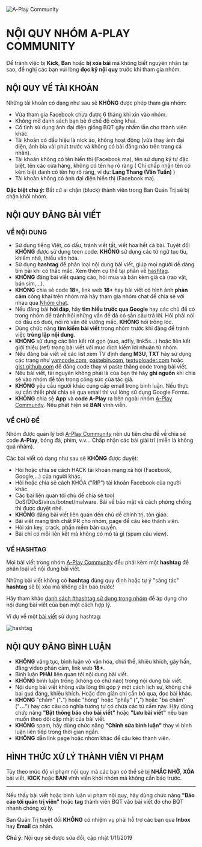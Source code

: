 ![A-Play Community](https://i.imgur.com/LWWpamB.jpg)

# NỘI QUY NHÓM A-PLAY COMMUNITY

Để tránh việc bị **Kick**, **Ban** hoặc **bị xóa bài** mà không biết nguyên nhân tại sao, đề nghị các bạn vui lòng **đọc kỹ nội quy** trước khi tham gia nhóm.

## NỘI QUY VỀ TÀI KHOẢN

Những tài khoản có dạng như sau sẽ **KHÔNG** được phép tham gia nhóm:
- Vừa tham gia Facebook chưa được 6 tháng khi xin vào nhóm.
- Không mở danh sách bạn bè ở chế độ công khai.
- Cố tình sử dụng ảnh đại diện giống BQT gây nhầm lẫn cho thành viên khác.
- Tài khoản có dấu hiệu là nick ảo, không hoạt động (vừa thay ảnh đại diện, ảnh bìa vài phút trước và không có bài đăng nào trên trang cá nhân).
- Tài khoản không có tên hiển thị (Facebook ma), tên sử dụng ký tự đặc biệt, tên các cửa hàng, không có tên họ rõ ràng ( Chỉ chấp nhận tên có kèm biệt danh có tên họ rõ ràng, ví dụ: **Lang Thang (Văn Tuấn)** )
-  Tài khoản không có ảnh đại diện hiển thị (Facebook ma).

**Đặc biệt chú ý:** Bất cứ ai chặn (block) thành viên trong Ban Quản Trị sẽ bị chặn khỏi nhóm.

## NỘI QUY ĐĂNG BÀI VIẾT

### VỀ NỘI DUNG
- Sử dụng tiếng Việt, có dấu, tránh viết tắt, viết hoa hết cả bài. Tuyệt đối **KHÔNG** được sử dụng teen code. **KHÔNG** sử dụng các từ ngữ tục tĩu, khiếm nhã, thiếu văn hóa.
- Sử dụng **hashtag** để phân loại nội dung bài viết, giúp mọi người dễ dàng tìm bài khi có thắc mắc. Xem thêm cụ thể tại phần về [hashtag](hashtags.md).
- **KHÔNG** đăng bài viết quảng cáo, hỏi mua và bán kèm giá cả (rao vặt, bán sim,...). 
- **KHÔNG** chia sẻ code **18+**, link web **18+** hay bài viết có hình ảnh **phản cảm** công khai trên nhóm mà hãy tham gia nhóm chat để chia sẻ với nhau qua [Nhóm chat](https://m.me/join/AbYZz-YQvSrxdQ3I).
- Nếu đăng bài **hỏi đáp**, hãy **tìm hiểu trước qua Google** hay các chủ đề có trong nhóm để tránh hỏi những vấn đề đã có sẵn câu trả lời. Hỏi phải nói có đầu có đuôi, nói rõ vấn đề vướng mắc, **KHÔNG** hỏi trống lóc.
- Dùng chức năng **tìm kiếm bài viết** trong nhóm trước khi đăng để tránh việc **trùng lặp nội dung**.
- **KHÔNG** sử dụng các liên kết rút gọn (ouo, adfly, link5s...) hoặc liên kết giới thiệu (ref) trong bài viết với mục đích kiếm lợi nhuận từ nhóm.
- Nếu đăng bài viết về các list xem TV định dạng **M3U**, **TXT** hãy sử dụng các trang như [yamcode.com](https://yamcode.com/), [pastebin.com](http://pastebin.com), [textuploader.com](https://textuploader.com) hoặc [gist.github.com](https://gist.github.com/) để đăng code thay vì paste thẳng code trong bài viết.
- Nếu bài viết, tài nguyên không phải là của bạn thì hãy **ghi nguồn** khi chia sẻ vào nhóm để tôn trọng công sức của tác giả.
- **KHÔNG** yêu cầu người khác cung cấp email trong bình luận. Nếu thực sự cần thiết phải chia sẻ qua email thì vui lòng sử dụng Google Forms.
- **KHÔNG** chia sẻ **App** và **code A-Play** ra bên ngoài nhóm [A-Play Community](https://facebook.com/groups/aplay.community). Nếu phát hiện sẽ **BAN** vĩnh viễn.

### VỀ CHỦ ĐỀ

Nhóm được quản lý bởi [A-Play Community](https://facebook.com/groups/aplay.community) nên ưu tiên chủ đề về chia sẻ code **A-Play**, bóng đá, phim, v.v... Chấp nhận các bài giải trí (miễn là không quá nhảm).

Các bài viết có dạng như sau sẽ **KHÔNG** được duyệt:
- Hỏi hoặc chia sẻ cách HACK tài khoản mạng xã hội (Facebook, Google,...) của người khác.
- Hỏi hoặc chia sẻ cách KHÓA ("RIP") tài khoản Facebook của người khác.
- Các bài liên quan tới chủ đề chia sẻ tool DoS/DDoS/virus/botnet/malware. Bài về bảo mật và cách phòng chống thì được duyệt nhé.
- **KHÔNG** đăng bài viết liên quan đến chủ đề chính trị, tôn giáo.
- Bài viết mang tính chất PR cho nhóm, page để câu kéo thành viên.
- Hỏi xin key, crack, phần mềm bản quyền.
- Bài chỉ có mỗi liên kết mà không có mô tả gì (spam câu view).


### VỀ HASHTAG

Mọi bài viết trong nhóm [A-Play Community](https://facebook.com/groups/aplay.community) đều phải kèm một **hashtag** để phân loại về nội dung bài viết.

Những bài viết không có **hashtag** đúng quy định hoặc tự ý "sáng tác" **hashtag** sẽ bị xóa mà không cần báo trước!

Hãy tham khảo [danh sách #hashtag sử dụng trong nhóm](hashtags.md) để áp dụng cho nội dung bài viết của bạn một cách hợp lý.

Ví dụ về một [bài viết](https://www.facebook.com/groups/aplay.community/permalink/895696454148579/) sử dụng hashtag:

![hashtag](https://i.imgur.com/QzNfLFE.png)

## NỘI QUY ĐĂNG BÌNH LUẬN

- **KHÔNG** văng tục, bình luận vô văn hóa, chửi thề, khiêu khích, gây hấn, đăng video phản cảm, link web **18+**.
- Bình luận **PHẢI** liên quan tới nội dung bài viết.
- **KHÔNG** bình luận trống (không có chữ nào) trong nội dung bài viết.
- Nội dung bài viết không vừa lòng thì góp ý một cách lịch sự, không chê bai quá đáng, khiêu khích. Hoặc đơn giản chỉ cần bỏ qua, đọc bài khác.
- **KHÔNG** "chấm" ("**.**") hoặc "hóng" hoặc "phẩy" ("**,**") hoặc "ba chấm" ("**...**") hay các câu có nghĩa tương tự có chứa các từ cấm này. Hãy dùng chức năng **"Bật thông báo cho bài viết"** hoặc **"Lưu bài viết"** nếu bạn muốn theo dõi cập nhật của bài viết.
- **KHÔNG** spam, hãy dùng chức năng **"Chỉnh sửa bình luận"** thay vì bình luận liên tiếp trong thời gian ngắn.
- **KHÔNG** dẫn link page hoặc nhóm khác để câu kéo thành viên.

## HÌNH THỨC XỬ LÝ THÀNH VIÊN VI PHẠM

Tùy theo mức độ vi phạm nội quy mà các bạn có thể sẽ bị **NHẮC NHỞ**, **XÓA** bài viết, **KICK** hoặc **BAN** vĩnh viễn khỏi nhóm mà không cần báo trước.
 
---

Nếu thấy bài viết hoặc bình luận vi phạm nội quy, hãy dùng chức năng **"Báo cáo tới quản trị viên"** hoặc **tag** thành viên BQT vào bài viết đó cho BQT nhanh chóng xử lý.

Ban Quản Trị tuyệt đối **KHÔNG** có nhiệm vụ phải hỗ trợ các bạn qua **Inbox** hay **Email** cá nhân.

**Chú ý**: Nội quy sẽ được sửa đổi, cập nhật 1/11/2019
